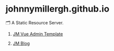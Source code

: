 # johnnymillergh.github.io
🗂 A Static Resource Server.

1.  [JM Vue Admin Template](https://johnnymillergh.github.io/jm-vue-admin-template-prod/)

2. [JM Blog](https://johnnymillergh.github.io/jm-blog/)

